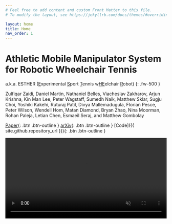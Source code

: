 ```yaml
---
# Feel free to add content and custom Front Matter to this file.
# To modify the layout, see https://jekyllrb.com/docs/themes/#overriding-theme-defaults

layout: home
title: Home
nav_order: 1
---
```


# Athletic Mobile Manipulator System for Robotic Wheelchair Tennis
a.k.a. ESTHER (<u>E</u>xperimental <u>S</u>port <u>T</u>ennis w<u>HE</u>elchair <u>R</u>obot)
{: .fw-500 }

Zulfiqar Zaidi, Daniel Martin, Nathaniel Belles, Viacheslav Zakharov, Arjun Krishna, Kin Man Lee, Peter Wagstaff, Sumedh Naik, Matthew Sklar, Sugju Choi, Yoshiki Kakehi, Ruturaj Patil, Divya Mallemadugula, Florian Pesce, Peter Wilson, Wendell Hom, Matan Diamond, Bryan Zhao, Nina Moorman, Rohan Paleja, Letian Chen, Esmaeil Seraj, and Matthew Gombolay

[Paper](assets/paper.pdf){: .btn .btn-outline }
[arXiv](https://arxiv.org/abs/2210.02517){: .btn .btn-outline }
[Code]({{ site.github.repository_url }}){: .btn .btn-outline }


<video width="100%" autoplay controls loop muted poster>
    <source src="assets/videos/iros.mp4" type="video/mp4">
</video>
